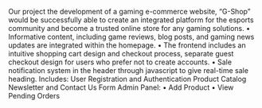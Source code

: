 Our project the development of a gaming e-commerce website, “G-Shop” would be successfully able to create an integrated platform for the esports community and become a trusted online store for any gaming solutions.
•	Informative content, including game reviews, blog posts, and gaming news updates are integrated within the homepage.
•	The frontend includes an intuitive shopping cart design and checkout process, separate guest checkout design for users who prefer not to create accounts.
•	Sale notification system in the header through javascript to give real-time sale heading.
Includes:
User Registration and Authentication
Product Catalog
Newsletter and Contact Us Form
Admin Panel:
•	Add Product
•	View Pending Orders

